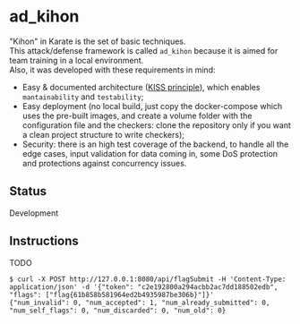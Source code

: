 # ad_kihon
"Kihon" in Karate is the set of basic techniques. <br>
This attack/defense framework is called ```ad_kihon``` because it is aimed for team training in a local environment. <br>
Also, it was developed with these requirements in mind:

- Easy & documented architecture ([KISS principle](https://en.wikipedia.org/wiki/KISS_principle)), which enables ```mantainability``` and ```testability```;
- Easy deployment (no local build, just copy the docker-compose which uses the pre-built images, and create a volume folder with the configuration file and the checkers: clone the repository only if you want a clean project structure to write checkers);
- Security: there is an high test coverage of the backend, to handle all the edge cases, input validation for data coming in, some DoS protection and protections against concurrency issues.

## Status
Development

## Instructions
TODO

```
$ curl -X POST http://127.0.0.1:8080/api/flagSubmit -H 'Content-Type: application/json' -d '{"token": "c2e192800a294acbb2ac7dd188502edb", "flags": ["flag{61b858b581964ed2b4935987be306b}"]}'
{"num_invalid": 0, "num_accepted": 1, "num_already_submitted": 0, "num_self_flags": 0, "num_discarded": 0, "num_old": 0}
```
